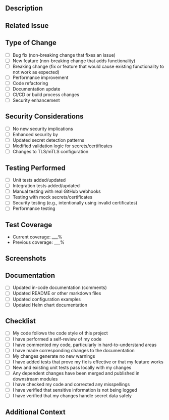 ## Description
<!-- Provide a clear and concise description of the changes made in this PR -->

## Related Issue
<!-- Reference any related issues using the GitHub issue linking format: Fixes #123, Resolves #456 -->

## Type of Change
<!-- Mark the appropriate option with an "x" -->
- [ ] Bug fix (non-breaking change that fixes an issue)
- [ ] New feature (non-breaking change that adds functionality)
- [ ] Breaking change (fix or feature that would cause existing functionality to not work as expected)
- [ ] Performance improvement
- [ ] Code refactoring
- [ ] Documentation update
- [ ] CI/CD or build process changes
- [ ] Security enhancement

## Security Considerations
<!-- For all changes, especially those involving secret detection patterns or validation logic -->
- [ ] No new security implications
- [ ] Enhanced security by <!-- explain how -->
- [ ] Updated secret detection patterns
- [ ] Modified validation logic for secrets/certificates
- [ ] Changes to TLS/mTLS configuration

## Testing Performed
<!-- Describe the testing that you've performed -->
- [ ] Unit tests added/updated
- [ ] Integration tests added/updated
- [ ] Manual testing with real GitHub webhooks
- [ ] Testing with mock secrets/certificates
- [ ] Security testing (e.g., intentionally using invalid certificates)
- [ ] Performance testing

## Test Coverage
<!-- Current test coverage percentage (if known) -->
- Current coverage: ___%
- Previous coverage: ___%

## Screenshots
<!-- If applicable, add screenshots to help explain your changes -->

## Documentation
<!-- Indicate what documentation changes were made -->
- [ ] Updated in-code documentation (comments)
- [ ] Updated README or other markdown files
- [ ] Updated configuration examples
- [ ] Updated Helm chart documentation

## Checklist
<!-- Mark the following with an "x" -->
- [ ] My code follows the code style of this project
- [ ] I have performed a self-review of my code
- [ ] I have commented my code, particularly in hard-to-understand areas
- [ ] I have made corresponding changes to the documentation
- [ ] My changes generate no new warnings
- [ ] I have added tests that prove my fix is effective or that my feature works
- [ ] New and existing unit tests pass locally with my changes
- [ ] Any dependent changes have been merged and published in downstream modules
- [ ] I have checked my code and corrected any misspellings
- [ ] I have verified that sensitive information is not being logged
- [ ] I have verified that my changes handle secret data safely

## Additional Context
<!-- Add any other context about the PR here -->